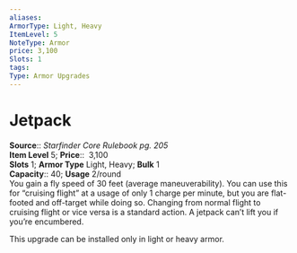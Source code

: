 ```yaml
---
aliases: 
ArmorType: Light, Heavy
ItemLevel: 5
NoteType: Armor
price: 3,100
Slots: 1
tags: 
Type: Armor Upgrades
---
```


# Jetpack

**Source**:: _Starfinder Core Rulebook pg. 205_  
**Item Level** 5;
**Price**::  3,100  
**Slots** 1; **Armor Type** Light, Heavy; **Bulk** 1  
**Capacity**:: 40; **Usage** 2/round  
You gain a fly speed of 30 feet (average maneuverability). You can use this for “cruising flight” at a usage of only 1 charge per minute, but you are flat-footed and off-target while doing so. Changing from normal flight to cruising flight or vice versa is a standard action. A jetpack can’t lift you if you’re encumbered.  
  
This upgrade can be installed only in light or heavy armor.
